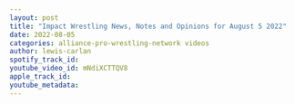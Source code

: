```yaml
---
layout: post
title: "Impact Wrestling News, Notes and Opinions for August 5 2022"
date: 2022-08-05
categories: alliance-pro-wrestling-network videos
author: lewis-carlan
spotify_track_id: 
youtube_video_id: mNdiXCTTQV8
apple_track_id: 
youtube_metadata: 
---
```

